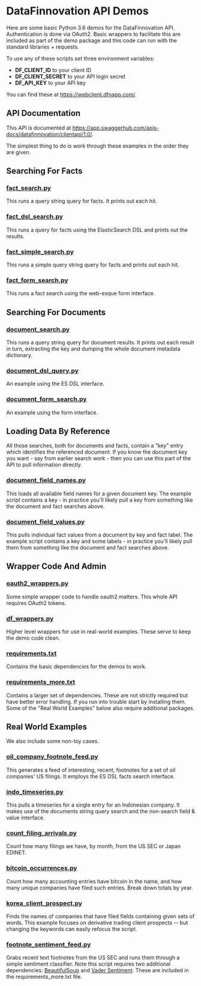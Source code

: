 # DataFinnovation API Demos

Here are some basic Python 3.6 demos for the DataFinnovation API.
Authentication is done via OAuth2.
Basic wrappers to facilitate this are included as part of the demo
package and this code can run with the standard
libraries + requests.

To use any of these scripts set three environment variables:
* **DF_CLIENT_ID** to your client ID
* **DF_CLIENT_SECRET** to your API login secret
* **DF_API_KEY** to your API key

You can find these at https://webclient.dfnapp.com/.

## API Documentation
This API is documented at
https://app.swaggerhub.com/apis-docs/datafinnovation/clientapi/1.0/.

The simplest thing to do is work through these examples in the order
they are given.

## Searching For Facts
### [fact_search.py](fact_search.py)
This runs a query string query for facts.  It prints out
each hit.

### [fact_dsl_search.py](fact_dsl_search.py)
This runs a query for facts using the ElasticSearch DSL and prints
out the results.

### [fact_simple_search.py](fact_simple_search.py)
This runs a simple query string query for facts and prints out
each hit.

### [fact_form_search.py](fact_form_search.py)
This runs a fact search using the web-esque form interface.

## Searching For Documents
### [document_search.py](document_search.py)
This runs a query string query for document results.  It prints out
each result in turn, extracting the key and dumping the whole document
metadata dictionary.

### [document_dsl_query.py](document_dsl_query.py)
An example using the ES DSL interface.

### [document_form_search.py](document_form_search.py)
An example using the form interface.

## Loading Data By Reference
All those searches, both for documents and facts, contain a
"key" entry which identifies the referenced document.
If you know the document key you want - say from earlier search
work - then you can use this part of the API to pull information
directly.

### [document_field_names.py](document_field_names.py)
This loads all available field names for a given document key.
The example script contains a key - in practice you'll likely
pull a key from something like the document and fact searches
above.

### [document_field_values.py](document_field_values.py)
This pulls individual fact values from a document by key and
fact label.
The example script contains a key and some labels - in practice you'll
likely pull them from something like the document and fact searches above.

## Wrapper Code And Admin
### [oauth2_wrappers.py](oauth2_wrappers.py)
Some simple wrapper code to handle oauth2 matters.  This whole API
requires OAuth2 tokens.  

### [df_wrappers.py](df_wrappers.py)
Higher level wrappers for use in real-world examples.  These serve
to keep the demo code clean.

### [requirements.txt](requirements.txt)
Contains the basic dependencies for the demos to work.

### [requirements_more.txt](requirements_more.txt)
Contains a larger set of dependencies.  These are
not strictly required but have better error handling.  If you run into
trouble start by installing them.  Some of the "Real World Examples"
below also require additional packages.

## Real World Examples
We also include some non-toy cases.

### [oil_company_footnote_feed.py](oil_company_footnote_feed.py)
This generates a feed of interesting, recent, footnotes for a set of oil companies' US filings.  It employs the ES DSL facts search
interface.

### [indo_timeseries.py](indo_timeseries.py)
This pulls a timeseries for a single entry for an Indonesian
company.  It makes use of the documents string query search and
the non-search field & value interface.

### [count_filing_arrivals.py](count_filing_arrivals.py)
Count how many filings we have, by month, from the US SEC or
Japan EDINET.

### [bitcoin_occurrences.py](bitcoin_occurrences.py)
Count how many accounting entries have bitcoin in the name, and
how many unique companies have filed such entries.  Break down
totals by year.

### [korea_client_prospect.py](korea_client_prospect.py)
Finds the names of companies that have filed fields containing
given sets of words. This example focuses on derivative trading
client prospects -- but changing the keywords can easily
refocus the script.

### [footnote_sentiment_feed.py](footnote_sentiment_feed.py)
Grabs recent text footnotes from the US SEC and runs them through
a simple sentiment classifier.  Note this script requires two
additional dependencies:
[BeautifulSoup](https://pypi.org/project/beautifulsoup4/)
and
[Vader Sentiment](https://github.com/cjhutto/vaderSentiment).
These are included in the requirements_more.txt file.
